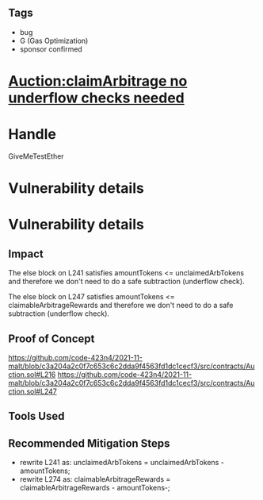 ## Tags

- bug
- G (Gas Optimization)
- sponsor confirmed

# [Auction:claimArbitrage no underflow checks needed](https://github.com/code-423n4/2021-11-malt-findings/issues/149) 

# Handle

GiveMeTestEther


# Vulnerability details

# Vulnerability details

## Impact
The else block on L241 satisfies amountTokens <= unclaimedArbTokens and therefore we don't need to do a safe subtraction (underflow check).

The else block on L247 satisfies amountTokens <= claimableArbitrageRewards and therefore we don't need to do a safe subtraction (underflow check).




## Proof of Concept
https://github.com/code-423n4/2021-11-malt/blob/c3a204a2c0f7c653c6c2dda9f4563fd1dc1cecf3/src/contracts/Auction.sol#L216
https://github.com/code-423n4/2021-11-malt/blob/c3a204a2c0f7c653c6c2dda9f4563fd1dc1cecf3/src/contracts/Auction.sol#L247

## Tools Used

## Recommended Mitigation Steps
- rewrite L241 as: unclaimedArbTokens = unclaimedArbTokens - amountTokens;
- rewrite L274 as: claimableArbitrageRewards = claimableArbitrageRewards - amountTokens-;


